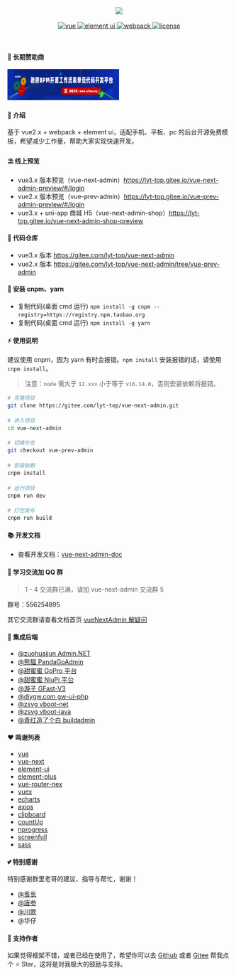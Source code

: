 <div align="center">
	<img src="https://i.hd-r.cn/07fd893a28d4f62926fe6ad895af96a2.png">
	<p align="center">
		<a href="https://cn.vuejs.org/" target="_blank">
			<img src="https://img.shields.io/badge/vue.js-vue2.x-green" alt="vue">
		</a>
		<a href="https://element.eleme.cn/#/zh-CN/component/changelog" target="_blank">
			<img src="https://img.shields.io/badge/element--ui-%3E1.0.0-blue" alt="element ui">
		</a>
		<a href="https://v4.webpack.docschina.org/concepts/" target="_blank">
		  <img src="https://img.shields.io/badge/webpack-%3E1.0.0-success" alt="webpack">
		</a>
		<a href="https://gitee.com/lyt-top/vue-next-admin/blob/vue-prev-admin/LICENSE" target="_blank">
		  <img src="https://img.shields.io/badge/license-MIT-yellow" alt="license">
		</a>
	</p>
	<p>&nbsp;</p>
</div>

#### 💝 长期赞助商

<a href="http://www.ccflow.org/" target="_blank">
	<img src="./src/assets/ccflowRightNextAdmin.png" width="50%" height="70px">
</a>

#### 🌈 介绍

基于 vue2.x + webpack + element ui，适配手机、平板、pc 的后台开源免费模板，希望减少工作量，帮助大家实现快速开发。

#### ⛱️ 线上预览

- vue3.x 版本预览（vue-next-admin）<a href="https://lyt-top.gitee.io/vue-next-admin-preview/#/login" target="_blank">https://lyt-top.gitee.io/vue-next-admin-preview/#/login</a>
- vue2.x 版本预览（vue-prev-admin）<a href="https://lyt-top.gitee.io/vue-prev-admin-preview/#/login" target="_blank">https://lyt-top.gitee.io/vue-prev-admin-preview/#/login</a>
- vue3.x + uni-app 商城 H5（vue-next-admin-shop）<a href="https://lyt-top.gitee.io/vue-next-admin-shop-preview" target="_blank">https://lyt-top.gitee.io/vue-next-admin-shop-preview</a>

#### 💒 代码仓库

- vue3.x 版本 <a href="https://gitee.com/lyt-top/vue-next-admin" target="_blank">https://gitee.com/lyt-top/vue-next-admin</a>
- vue2.x 版本 <a href="https://gitee.com/lyt-top/vue-next-admin/tree/vue-prev-admin" target="_blank">https://gitee.com/lyt-top/vue-next-admin/tree/vue-prev-admin</a>

#### 🚧 安装 cnpm、yarn

- 复制代码(桌面 cmd 运行) `npm install -g cnpm --registry=https://registry.npm.taobao.org`
- 复制代码(桌面 cmd 运行) `npm install -g yarn`

#### ⚡ 使用说明

建议使用 cnpm，因为 yarn 有时会报错。`npm install` 安装报错的话，请使用 `cnpm install`。

> 注意：`node` 需大于 `12.xxx` 小于等于 `v16.14.0`，否则安装依赖将报错。

```bash
# 克隆项目
git clone https://gitee.com/lyt-top/vue-next-admin.git

# 进入项目
cd vue-next-admin

# 切换分支
git checkout vue-prev-admin

# 安装依赖
cnpm install

# 运行项目
cnpm run dev

# 打包发布
cnpm run build
```

#### 📚 开发文档

- 查看开发文档：<a href="https://lyt-top.gitee.io/vue-next-admin-doc-preview" target="_blank">vue-next-admin-doc</a>

#### 💯 学习交流加 QQ 群

> 1 - 4 交流群已满，请加 vue-next-admin 交流群 5

群号：556254895

其它交流群请查看文档首页 [vueNextAdmin 解疑问](https://lyt-top.gitee.io/vue-next-admin-doc-preview/)

#### 💒 集成后端

- <a target="_blank" href="https://gitee.com/zuohuaijun/Admin.NET">@zuohuaijun Admin.NET</a>
- <a target="_blank" href="https://github.com/PandaGoAdmin/PandaX">@熊猫 PandaGoAdmin</a>
- <a target="_blank" href="https://toscode.gitee.com/GionConnection/gopro_free">@甜蜜蜜 GoPro 平台</a>
- <a target="_blank" href="https://gitee.com/GionConnection/niupi-free">@甜蜜蜜 NiuPi 平台</a>
- <a target="_blank" href="https://gitee.com/tiger1103/gfast/tree/os-v3/">@游子 GFast-V3</a>
- <a target="_blank" href="https://gitee.com/diygw/diygw-ui-php/">@diygw.com gw-ui-php</a>
- <a target="_blank" href="https://gitee.com/zsvg/vboot-net">@zsvg vboot-net</a>
- <a target="_blank" href="https://gitee.com/zsvg/vboot-java">@zsvg vboot-java</a>
- <a target="_blank" href="https://gitee.com/wonderful-code/buildadmin">@青红造了个白 buildadmin</a>

#### ❤️ 鸣谢列表

- <a href="https://github.com/vuejs/vue" target="_blank">vue</a>
- <a href="https://github.com/vuejs/vue-next" target="_blank">vue-next</a>
- <a href="https://github.com/ElemeFE/element" target="_blank">element-ui</a>
- <a href="https://github.com/element-plus/element-plus" target="_blank">element-plus</a>
- <a href="https://github.com/vuejs/vue-router-next" target="_blank">vue-router-nex</a>
- <a href="https://github.com/vuejs/vuex" target="_blank">vuex</a>
- <a href="https://github.com/apache/echarts" target="_blank">echarts</a>
- <a href="https://github.com/axios/axios" target="_blank">axios</a>
- <a href="https://github.com/zenorocha/clipboard.js" target="_blank">clipboard</a>
- <a href="https://github.com/inorganik/countUp.js" target="_blank">countUp</a>
- <a href="https://github.com/rstacruz/nprogress" target="_blank">nprogress</a>
- <a href="https://github.com/sindresorhus/screenfull.js" target="_blank">screenfull</a>
- <a href="https://github.com/sass/sass" target="_blank">sass</a>

#### 💕 特别感谢

特别感谢群里老哥的建议、指导与帮忙，谢谢！

- <a href="https://gitee.com/click33/sa-plus" target="_blank">@省长</a>
- <a href="https://gitee.com/jskz/Jskz-SpringCloud" target="_blank">@唐参</a>
- <a href="https://gitee.com/chuange" target="_blank">@川歌</a>
- @华仔

#### 💌 支持作者

如果觉得框架不错，或者已经在使用了，希望你可以去 <a target="_blank" href="https://github.com/lyt-Top/vue-next-admin">Github</a> 或者
<a target="_blank" href="https://gitee.com/lyt-top/vue-next-admin">Gitee</a> 帮我点个 ⭐ Star，这将是对我极大的鼓励与支持。
